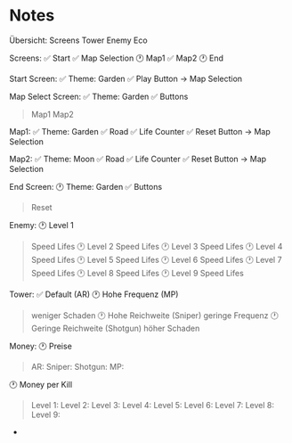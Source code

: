 # Notes

Übersicht:
Screens
Tower
Enemy
Eco

Screens:
:white_check_mark: Start
:white_check_mark: Map Selection
:clock1: Map1
:white_check_mark: Map2
:clock1: End

Start Screen: 
:white_check_mark: Theme: Garden
:white_check_mark:  Play Button -> Map Selection

Map Select Screen:
:white_check_mark: Theme: Garden
:white_check_mark: Buttons
> Map1
> Map2

Map1:
:white_check_mark: Theme: Garden 
:white_check_mark: Road
:white_check_mark: Life Counter
:white_check_mark: Reset Button -> Map Selection

Map2:
:white_check_mark: Theme: Moon
:white_check_mark: Road
:white_check_mark: Life Counter
:white_check_mark: Reset Button -> Map Selection

End Screen:
:clock1: Theme: Garden
:white_check_mark: Buttons
> Reset

Enemy:
:clock1: Level 1
> Speed
> Lifes
:clock1: Level 2
> Speed
> Lifes
:clock1: Level 3
> Speed
> Lifes
:clock1: Level 4
> Speed
> Lifes
:clock1: Level 5
> Speed
> Lifes
:clock1: Level 6
> Speed
> Lifes
:clock1: Level 7
> Speed
> Lifes
:clock1: Level 8
> Speed
> Lifes
:clock1: Level 9
> Speed
> Lifes

Tower:
:white_check_mark: Default (AR)
:clock1: Hohe Frequenz (MP)
> weniger Schaden
:clock1: Hohe Reichweite (Sniper)
> geringe Frequenz
:clock1: Geringe Reichweite (Shotgun)
> höher Schaden

Money:
:clock1: Preise
> AR:
> Sniper:
> Shotgun:
> MP:
 
:clock1: Money per Kill
> Level 1:
> Level 2:
> Level 3:
> Level 4:
> Level 5:
> Level 6:
> Level 7:
> Level 8:
> Level 9:






-
